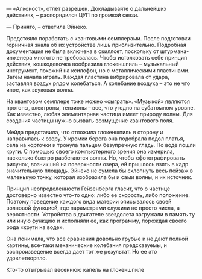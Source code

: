 — «Алконост», отлёт разрешен. Докладывайте о дальнейших действиях, – распорядился ЦУП по громкой связи. 

— Принято, – ответила Эйнеко.

Предстояло поработать с квантовыми семплерами. После подготовки горничная знала об их устройстве лишь приблизительно. Подробная документация не была включена в скиллсет, поскольку от штурмана-инженера многого не требовалась. Чтобы истолковать себе принцип действия, кошкодевочка вообразила глокеншпиль – музыкальный инструмент, похожий на ксилофон, но с металлическими пластинами. Затем начала играть. Каждая пластина вибрировала от удара, заставляя воздух рядом колебаться. А колебание воздуха – это не что иное, как звуковая волна. 

На квантовом семплере тоже можно «сыграть». «Музыкой» являются протоны, электроны, тензионы – все, что угодно на субатомном уровне. Как известно, любая элементарная частица имеет природу волны. Для создания частицы нужно вызвать возмущение квантового поля. 

Мейда представила, что отложила глокеншпиль в сторону и направилась к озеру.  У кромки берега она подобрала подол платья, села на корточки и тронула пальцем безупречную гладь. По воде пошли круги. С помощью своего компьютерного зрения она измерила, насколько быстро разбегаются волны. Но, чтобы сфотографировать рисунок, возникший на поверхности озера, ей пришлось взять в кадр значительную площадь. Эйнеко не сумела бы схлопнуть весь пейзаж в маленькую точку, которая изобразила бы и сами волны, и их источник.

Принцип неопределенности Гейзенберга гласит, что о частице достоверно известно что-то одно: либо ее скорость, либо положение. Поэтому поведение каждого вида материи описывалось своей волновой функцией, где параметрами служили не просто числа, а вероятности. Устройства в двигателе звездолета загружали в память ту или иную функцию и исполняли ее, как программу, порождая своего рода «круги на воде».

Она понимала, что все сравнения довольно грубые и не дают полной картины, все-таки механические колебания предсказуемы, и воспроизведение всегда дает тот же результат. Но ее это удовлетворяло.



Кто-то отыгрывал весеннюю капель на глокеншпиле